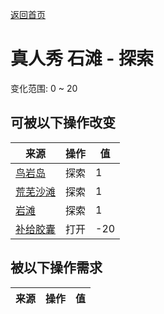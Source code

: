 [返回首页](index.md)  
# 真人秀 石滩 - 探索  
变化范围: 0 ~ 20  
## 可被以下操作改变  
来源  |  操作  |  值  
----  |  ----  |  ----  
[鸟岩岛](BirdRock.md)  |  探索  |  1  
[荒芜沙滩](DesolateBeach.md)  |  探索  |  1  
[岩滩](Rocks.md)  |  探索  |  1  
[补给胶囊](TV_SupplyCapsule.md)  |  打开  |  -20  
## 被以下操作需求  
来源  |  操作  |  值  
----  |  ----  |  ----  

